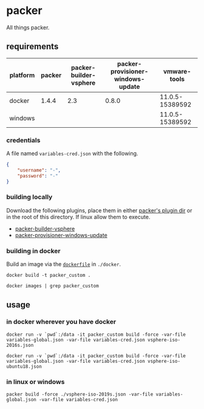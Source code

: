 # packer

All things packer.

## requirements

| platform | packer | packer-builder-vsphere | packer-provisioner-windows-update | vmware-tools    |
|----------|--------|------------------------|-----------------------------------|-----------------|
| docker   | 1.4.4  | 2.3                    | 0.8.0                             | 11.0.5-15389592 |
| windows  |        |                        |                                   | 11.0.5-15389592 |

### credentials

A file named `variables-cred.json` with the following.

```json
{
    "username": "-",
    "password": "-"
}
```

### building locally

Download the following plugins, place them in either [packer's plugin dir](https://www.packer.io/docs/extending/plugins.html#installing-plugins) or in the root of this directory. If linux allow them to execute.

- [packer-builder-vsphere](https://github.com/jetbrains-infra/packer-builder-vsphere)
- [packer-provisioner-windows-update](https://github.com/rgl/packer-provisioner-windows-update)

### building in docker

Build an image via the [`dockerfile`](https://github.com/joeypiccola/homelab/blob/master/packer/docker/dockerfile) in `./docker`.

`docker build -t packer_custom .`

`docker images | grep packer_custom`

## usage

### in docker wherever you have docker

``docker run -v `pwd`:/data -it packer_custom build -force -var-file variables-global.json -var-file variables-cred.json vsphere-iso-2016s.json``

``docker run -v `pwd`:/data -it packer_custom build -force -var-file variables-global.json -var-file variables-cred.json vsphere-iso-ubuntu18.json``

### in linux or windows

`packer build -force ./vsphere-iso-2019s.json -var-file variables-global.json -var-file variables-cred.json`
